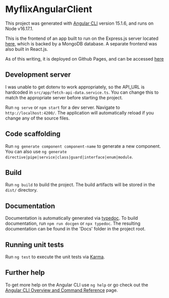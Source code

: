 # MyflixAngularClient

This project was generated with [Angular CLI](https://github.com/angular/angular-cli) version 15.1.6, and runs on Node v16.17.1.

This is the frontend of an app built to run on the Express.js server located [here](https://github.com/bentleyjensen/movie-api), which is backed by a MongoDB database. A separate frontend was also built in React.js.

As of this writing, it is deployed on Github Pages, and can be accessed [here](https://bentleyjensen.github.io/myflix-client-angular/)

## Development server

I was unable to get dotenv to work appropriately, so the API_URL is hardcoded in `src/app/fetch-api-data.service.ts`. You can change this to match the appropriate server before starting the project.

Run `ng serve` or `npm start` for a dev server. Navigate to `http://localhost:4200/`. The application will automatically reload if you change any of the source files.

## Code scaffolding

Run `ng generate component component-name` to generate a new component. You can also use `ng generate directive|pipe|service|class|guard|interface|enum|module`.

## Build

Run `ng build` to build the project. The build artifacts will be stored in the `dist/` directory.

## Documentation

Documentation is automatically generated via [typedoc](https://typedoc.org/). To build documentation, run `npm run docgen` or `npx typedoc`. The resulting documentation can be found in the 'Docs' folder in the project root.

## Running unit tests

Run `ng test` to execute the unit tests via [Karma](https://karma-runner.github.io).

## Further help

To get more help on the Angular CLI use `ng help` or go check out the [Angular CLI Overview and Command Reference](https://angular.io/cli) page.
